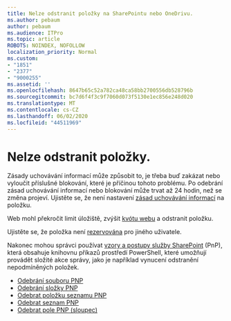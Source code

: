 ```yaml
---
title: Nelze odstranit položky na SharePointu nebo OneDrivu.
ms.author: pebaum
author: pebaum
ms.audience: ITPro
ms.topic: article
ROBOTS: NOINDEX, NOFOLLOW
localization_priority: Normal
ms.custom:
- "1851"
- "2377"
- "9000255"
ms.assetid: ''
ms.openlocfilehash: 8647b65c52a782ca48ca58bb2700556db528796b
ms.sourcegitcommit: bc7d6f4f3c9f7060d073f5130e1ec856e248d020
ms.translationtype: MT
ms.contentlocale: cs-CZ
ms.lasthandoff: 06/02/2020
ms.locfileid: "44511969"
---
```

# <a name="unable-to-delete-items"></a>Nelze odstranit položky.

Zásady uchovávání informací může způsobit to, je třeba buď zakázat nebo vyloučit příslušné blokování, které je příčinou tohoto problému. Po odebrání zásad uchovávání informací nebo blokování může trvat až 24 hodin, než se změna projeví. Ujistěte se, že není nastavení [zásad uchovávání informací](https://docs.microsoft.com/microsoft-365/compliance/retention-policies) na položku.

Web mohl překročit limit úložiště, zvýšit [kvótu webu](https://docs.microsoft.com/powershell/module/sharepoint-online/set-sposite?view=sharepoint-ps) a odstranit položku.

Ujistěte se, že položka není [rezervována](https://support.office.com/article/check-out-check-in-or-discard-changes-to-files-in-a-library-7e2c12a9-a874-4393-9511-1378a700f6de) pro jiného uživatele.

Nakonec mohou správci používat [vzory a postupy služby SharePoint](https://docs.microsoft.com/powershell/sharepoint/sharepoint-pnp/sharepoint-pnp-cmdlets?view=sharepoint-ps#installation) (PnP), která obsahuje knihovnu příkazů prostředí PowerShell, které umožňují provádět složité akce správy, jako je například vynucení odstranění nepodmíněných položek.
- [Odebrání souboru PNP](https://docs.microsoft.com/powershell/module/sharepoint-pnp/remove-pnpfile?view=sharepoint-ps)
- [Odebrání složky PNP](https://docs.microsoft.com/powershell/module/sharepoint-pnp/remove-pnpfolder?view=sharepoint-ps)
- [Odebrat položku seznamu PNP](https://docs.microsoft.com/powershell/module/sharepoint-pnp/remove-pnplistitem?view=sharepoint-ps)
- [Odebrat seznam PNP](https://docs.microsoft.com/powershell/module/sharepoint-pnp/remove-pnplist?view=sharepoint-ps)
- [Odebrat pole PNP (sloupec)](https://docs.microsoft.com/powershell/module/sharepoint-pnp/remove-pnpfield?view=sharepoint-ps)
